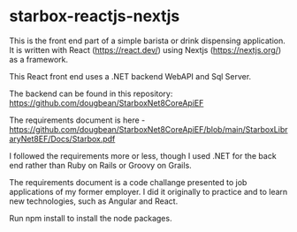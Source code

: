 # starbox-reactjs-nextjs

This is the front end part of a simple barista or drink dispensing application. It is written with React (https://react.dev/) using Nextjs (https://nextjs.org/) as a framework. 

This React front end uses a .NET backend WebAPI and Sql Server. 

The backend can be found in this repository: https://github.com/dougbean/StarboxNet8CoreApiEF	

The requirements document is here - https://github.com/dougbean/StarboxNet8CoreApiEF/blob/main/StarboxLibraryNet8EF/Docs/Starbox.pdf

I followed the requirements more or less, though I used .NET for the back end rather than Ruby on Rails or Groovy on Grails.

The requirements document is a code challange presented to job applications of my former employer. I did it originally to practice and to learn new technologies, such as Angular and React.


Run npm install to install the node packages.
